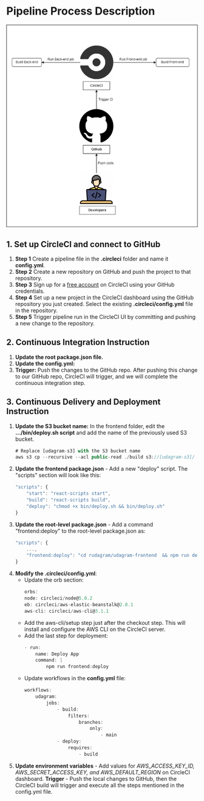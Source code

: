 # Pipeline Process Description

![](Udagram_pipeline_diagram.png)

## 1. Set up CircleCI and connect to GitHub

1. **Step 1** Create a pipeline file in the **.circleci** folder and name it **config.yml**.
2. **Step 2** Create a new repository on GitHub and push the project to that repository.
3. **Step 3** Sign up for a [free account](https://circleci.com/signup/?source-button=free) on CircleCI using your GitHub credentials.
4. **Step 4** Set up a new project in the CircleCI dashboard using the GitHub repository you just created. Select the existing **.circleci/config.yml** file in the repository.
5. **Step 5** Trigger pipeline run in the CircleCI UI by committing and pushing a new change to the repository.

## 2. Continuous Integration Instruction

1. **Update the root package.json file.**
2. **Update the config.yml:**
3. **Trigger:** Push the changes to the GitHub repo. After pushing this change to our GitHub repo, CircleCI will trigger, and we will complete the continuous integration step.

## 3. Continuous Delivery and Deployment Instruction

1. **Update the S3 bucket name:** In the frontend folder, edit the **.../bin/deploy.sh script** and add the name of the previously used S3 bucket.
   ```typescript
   # Replace [udagram-s3] with the S3 bucket name
   aws s3 cp --recursive --acl public-read ./build s3://[udagram-s3]/
   ```
2. **Update the frontend package.json** - Add a new "deploy" script. The "scripts" section will look like this:
   ```typescript
   "scripts": {
       "start": "react-scripts start",
       "build": "react-scripts build",
       "deploy": "chmod +x bin/deploy.sh && bin/deploy.sh"
   }
   ```
3. **Update the root-level package.json** - Add a command "frontend:deploy" to the root-level package.json as:
   ```typescript
   "scripts": {
       ...,
       "frontend:deploy": "cd rudagram/udagram-frontend  && npm run deploy"
   }
   ```
4. **Modify the .circleci/config.yml**:
   - Update the orb section:
     ```typescript
     orbs:
     node: circleci/node@5.0.2
     eb: circleci/aws-elastic-beanstalk@2.0.1
     aws-cli: circleci/aws-cli@3.1.1
     ```
   - Add the aws-cli/setup step just after the checkout step. This will install and configure the AWS CLI on the CircleCI server.
   - Add the last step for deployment:
     ```typescript
     - run:
         name: Deploy App
         command: |
             npm run frontend:deploy
     ```
   - Update workflows in the **config.yml** file:
     ```typescript
     workflows:
         udagram:
             jobs:
                 - build:
                     filters:
                         branches:
                             only:
                                 - main
                 - deploy:
                     requires:
                         - build
     ```
5. **Update environment variables** - Add values for _AWS_ACCESS_KEY_ID, AWS_SECRET_ACCESS_KEY, and AWS_DEFAULT_REGION_ on CircleCI dashboard.
   **Trigger** - Push the local changes to GitHub, then the CircleCI build will trigger and execute all the steps mentioned in the config.yml file.
